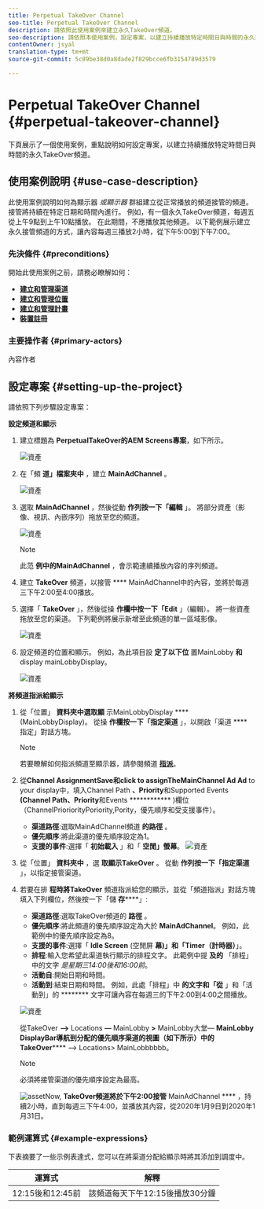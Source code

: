 ```yaml
---
title: Perpetual TakeOver Channel
seo-title: Perpetual TakeOver Channel
description: 請依照此使用案例來建立永久TakeOver頻道。
seo-description: 請依照本使用案例，設定專案，以建立持續播放特定時間日與時間的永久接管頻道。
contentOwner: jsyal
translation-type: tm+mt
source-git-commit: 5c89be38d0a8dade2f829bcce6fb3154789d3579

---
```



# Perpetual TakeOver Channel {#perpetual-takeover-channel}

下頁展示了一個使用案例，重點說明如何設定專案，以建立持續播放特定時間日與時間的永久TakeOver頻道。

## 使用案例說明 {#use-case-description}

此使用案例說明如何為顯示器 *或顯示器* 群組建立從正常播放的頻道接管的頻道。 接管將持續在特定日期和時間內進行。
例如，有一個永久TakeOver頻道，每週五從上午9點到上午10點播放。 在此期間，不應播放其他頻道。 以下範例展示建立永久接管頻道的方式，讓內容每週三播放2小時，從下午5:00到下午7:00。

### 先決條件 {#preconditions}

開始此使用案例之前，請務必瞭解如何：

* **[建立和管理渠道](managing-channels.md)**
* **[建立和管理位置](managing-locations.md)**
* **[建立和管理計畫](managing-schedules.md)**
* **[裝置註冊](device-registration.md)**

### 主要操作者 {#primary-actors}

內容作者

## 設定專案 {#setting-up-the-project}

請依照下列步驟設定專案：

**設定頻道和顯示**

1. 建立標題為 **PerpetualTakeOver的AEM Screens專案**，如下所示。

   ![資產](assets/p_usecase1.png)

1. 在「頻 **道」檔案夾中** ，建立 **MainAdChannel** 。

   ![資產](assets/p_usecase2.png)

1. 選取 **MainAdChannel** ，然後從動 **作列按一下「編輯** 」。 將部分資產（影像、視訊、內嵌序列）拖放至您的頻道。

   ![資產](assets/p_usecase3.png)


   >[!NOTE]
   >此范 **例中的MainAdChannel** ，會示範連續播放內容的序列頻道。

1. 建立 **TakeOver** 頻道，以接管 **** MainAdChannel中的內容，並將於每週三下午2:00至4:00播放。

1. 選擇「 **TakeOver** 」，然後從操 **作欄中按一下「Edit** 」（編輯）。 將一些資產拖放至您的渠道。 下列範例將展示新增至此頻道的單一區域影像。

   ![資產](assets/p_usecase4.png)

1. 設定頻道的位置和顯示。 例如，為此項目設 **定了以下位** 置MainLobby **和** display mainLobbyDisplay。

   ![資產](assets/p_usecase5.png)

**將頻道指派給顯示**

1. 從「位置」 **資料夾中選取顯** 示MainLobbyDisplay **** (MainLobbyDisplay)。 從操 **作欄按一下「指定渠道** 」，以開啟「渠道 **** 指定」對話方塊。

   >[!NOTE]
   >若要瞭解如何指派頻道至顯示器，請參閱頻道 **[指派](channel-assignment.md)**。

1. 從&#x200B;**Channel AssignmentSave和click to assignTheMainChannel Ad Ad** to your display中，填入Channel Path **、Priority**&#x200B;和Supported Events **(Channel Path、Priority**&#x200B;和Events ************ )欄位（ChannelPrioriorityPoriority,Pority，優先順序和受支援事件）。

   * **渠道路徑**:選取MainAdChannel頻道 **的路徑** 。
   * **優先順序**:將此渠道的優先順序設定為1。
   * **支援的事件**:選擇「 **初始載入** 」和「 **空閒」螢幕**。
   ![資產](assets/p_usecase6.png)

1. 從「位置」 **資料夾中** ，選 **取顯示TakeOver** 。 從動 **作列按一下「指定渠道** 」，以指定接管渠道。

1. 若要在排 **程時將TakeOver** 頻道指派給您的顯示，並從「頻道指派」對話方塊填入下列欄位，然後按一下「儲 **存******」:

   * **渠道路徑**:選取TakeOver頻道的 **路徑** 。
   * **優先順序**:將此頻道的優先順序設定為大於 **MainAdChannel**。 例如，此範例中的優先順序設定為8。
   * **支援的事件**:選擇「 **Idle Screen** (空閒屏 **幕)」和「Timer（計時器）**」。
   * **排程**:輸入您希望此渠道執行顯示的排程文字。 此範例中提 **及的** 「排程」中的文字 *是星期三14:00後和16:00前*。
   * **活動自**:開始日期和時間。
   * **活動到**:結束日期和時間。
   例如，此處「排程」中 **的文字和「從** 」和「活動到」的 ******** 文字可讓內容在每週三的下午2:00到4:00之間播放。


   ![資產](assets/p_usecase7.png)

   從TakeOver **—>** Locations **—** MainLobby **>** MainLobby大堂— **MainLobby DisplayBar導航到分配的優先順序渠道的視圖（如下所示）中的TakeOver****** —> Locations> MainLobbbbbb。

   >[!NOTE]
   >必須將接管渠道的優先順序設定為最高。

   ![asset](assets/p_usecase8.png)Now, **TakeOver頻道將於下午2:00接管** MainAdChannel **** ，持續2小時，直到每週三下午4:00，並播放其內容，從2020年1月9日到2020年1月31日。

### 範例運算式 {#example-expressions}

下表摘要了一些示例表達式，您可以在將渠道分配給顯示時將其添加到調度中。

| **運算式** | **解釋** |
|---|---|
| 12:15後和12:45前 | 該頻道每天下午12:15後播放30分鐘 |
